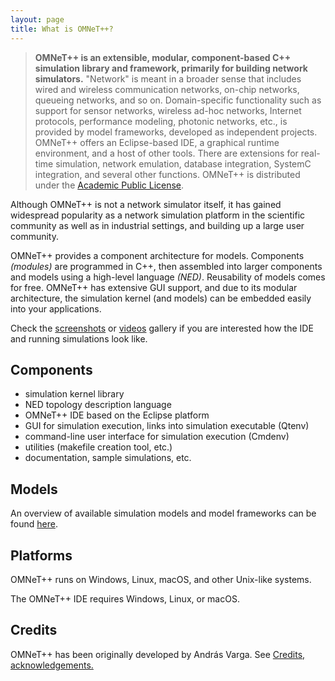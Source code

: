```yaml
---
layout: page
title: What is OMNeT++?
---
```


> **OMNeT++ is an extensible, modular, component-based C++ simulation library and framework, primarily for building
> network simulators.** "Network" is meant in a broader sense that includes wired and wireless communication networks,
> on-chip networks, queueing networks, and so on. Domain-specific functionality such as support for sensor networks,
> wireless ad-hoc networks, Internet protocols, performance modeling, photonic networks, etc., is provided by model
> frameworks, developed as independent projects. OMNeT++ offers an Eclipse-based IDE, a graphical runtime environment,
> and a host of other tools. There are extensions for real-time simulation, network emulation, database integration,
> SystemC integration, and several other functions. OMNeT++ is distributed under the [Academic Public License](license).

Although OMNeT++ is not a network simulator itself, it has gained widespread popularity as a network simulation
platform in the scientific community as well as in industrial settings, and building up a large user community.

OMNeT++ provides a component architecture for models. Components _(modules)_ are programmed in C++, then assembled
into larger components and models using a high-level language _(NED)_. Reusability of models comes for free. OMNeT++
has extensive GUI support, and due to its modular architecture, the simulation kernel (and models) can be embedded
easily into your applications.

Check the [screenshots](screenshots) or [videos](videos) gallery if you are interested how the IDE and
running simulations look like.

## Components

* simulation kernel library
* NED topology description language
* OMNeT++ IDE based on the Eclipse platform
* GUI for simulation execution, links into simulation executable (Qtenv)
* command-line user interface for simulation execution (Cmdenv)
* utilities (makefile creation tool, etc.)
* documentation, sample simulations, etc.

## Models

An overview of available simulation models and model frameworks can be found [here](models).

## Platforms

OMNeT++ runs on Windows, Linux, macOS, and other Unix-like systems.

The OMNeT++ IDE requires Windows, Linux, or macOS.

## Credits

OMNeT++ has been originally developed by András Varga. See [Credits, acknowledgements.](/intro/credits)
